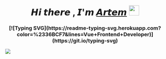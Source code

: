 <h1 align="center">𝙃𝙞 𝙩𝙝𝙚𝙧𝙚 , 𝙄'𝙢 <a href="https://www.linkedin.com/in/artem-batushev-67b711288/" target="_blank">𝘼𝙧𝙩𝙚𝙢</a> 
<img src="https://github.com/blackcater/blackcater/raw/main/images/Hi.gif" height="32"/></h1>
<h3 align="center">[![Typing SVG](https://readme-typing-svg.herokuapp.com?color=%2336BCF7&lines=Vue+Frontend+Developer)](https://git.io/typing-svg)</h3>
<img src="https://img.shields.io/badge/Codewars-B1361E?style=for-the-badge&logo=codewars&logoColor=grey"/>

<!--
**DelysidColor/DelysidColor** is a ✨ _special_ ✨ repository because its `README.md` (this file) appears on your GitHub profile.

Here are some ideas to get you started:

- 🔭 I’m currently working on ...
- 🌱 I’m currently learning ...
- 👯 I’m looking to collaborate on ...
- 🤔 I’m looking for help with ...
- 💬 Ask me about ...
- 📫 How to reach me: ...
- 😄 Pronouns: ...
- ⚡ Fun fact: ...
-->
